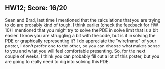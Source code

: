 ## HW12; Score: 16/20

Sean and Brad, last time I mentioned that the calculations that you are trying to do are probably kind of tough. I think earlier (check the feedback for HW 10) I mentioned that you might try to solve the PDE in solve limit that is a bit easier. I know you are struggling a bit with the code, but is it in solving the PDE or graphically representing it? I do appreciate the "wireframe" of your poster, I don't prefer one to the other, so you can choose what makes sense to you and what you will feel comfortable presenting. So, for the next couple of weeks, I think you can probably fill out a lot of this poster, but you are going to really need to dig into solving this PDE.
